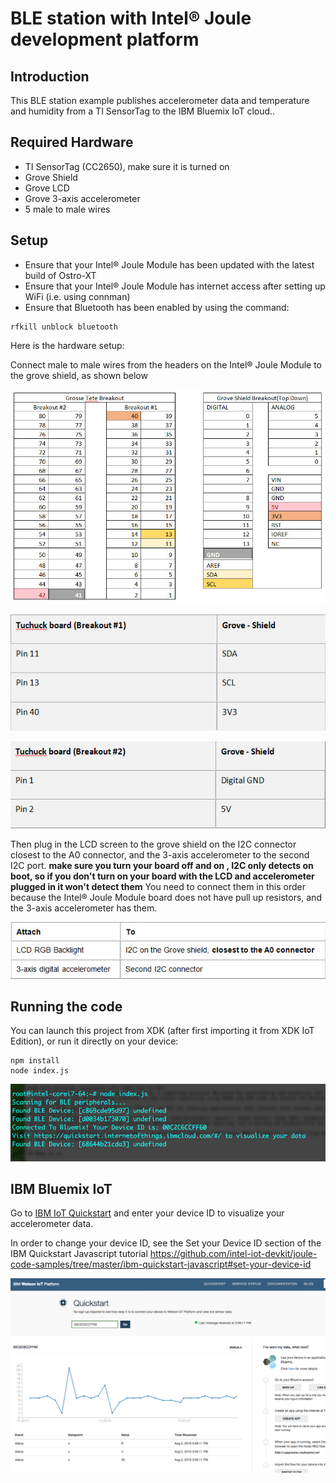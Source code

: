 # BLE station with Intel® Joule development platform

## Introduction
This BLE station example publishes accelerometer data and temperature and humidity from a TI SensorTag to the IBM Bluemix IoT cloud..

## Required Hardware
* TI SensorTag (CC2650), make sure it is turned on
* Grove Shield
* Grove LCD
* Grove 3-axis accelerometer
* 5 male to male wires

## Setup
* Ensure that your Intel® Joule Module has been updated with the latest build of Ostro-XT
* Ensure that your Intel® Joule Module has internet access after setting up WiFi (i.e. using connman)
* Ensure that Bluetooth has been enabled by using the command:
```
rfkill unblock bluetooth
```

Here is the hardware setup:

Connect male to male wires from the headers on the Intel® Joule Module to the grove shield, as shown below

![table](connection_table.jpg)

![table](breakout_1.jpg)

![table](breakout_2.jpg)

Then plug in the LCD screen to the grove shield on the I2C connector closest to the A0 connector, and the 3-axis accelerometer to the second I2C port. **make sure you turn your board off and on , I2C only detects on boot, so if you don't turn on your board with the LCD and accelerometer plugged in it won't detect them** You need to connect them in this order because the Intel® Joule Module board does not have pull up resistors, and the 3-axis accelerometer has them.

![lcd_accel](lcd_accel.jpg)


## Running the code
You can launch this project from XDK (after first importing it from XDK IoT Edition), or run it directly on your device:

```
npm install
node index.js
```
![console output](console.png)


## IBM Bluemix IoT
Go to [IBM IoT Quickstart](https://quickstart.internetofthings.ibmcloud.com/#/) and enter your device ID to visualize your accelerometer data.

In order to change your device ID, see the Set your Device ID section of the IBM Quickstart Javascript tutorial https://github.com/intel-iot-devkit/joule-code-samples/tree/master/ibm-quickstart-javascript#set-your-device-id

![data visualizatin on IBM Bluemix IoT](bluemix.png)

